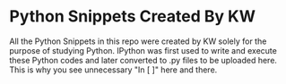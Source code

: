 # Python Snippets Created By KW

All the Python Snippets in this repo were created by KW solely for the purpose of studying Python.
IPython was first used to write and execute these Python codes and later converted to .py files to be uploaded here.
This is why you see unnecessary "In [ ]" here and there.

